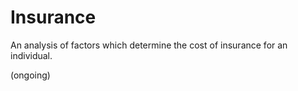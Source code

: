 # Insurance
An analysis of factors which determine the cost of insurance for an individual.

(ongoing)
